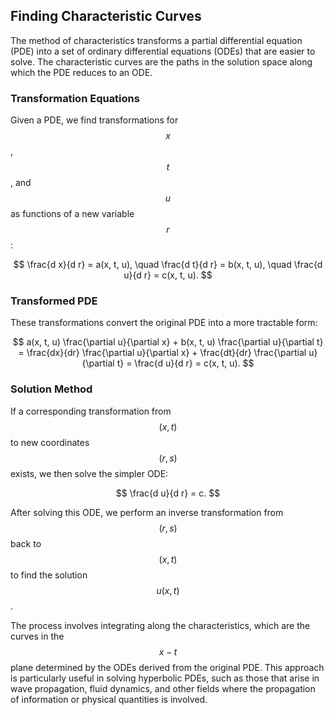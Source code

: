 ## Finding Characteristic Curves

The method of characteristics transforms a partial differential equation (PDE) into a set of ordinary differential equations (ODEs) that are easier to solve. The characteristic curves are the paths in the solution space along which the PDE reduces to an ODE.

### Transformation Equations

Given a PDE, we find transformations for $$ x $$ , $$ t $$ , and $$ u $$  as functions of a new variable $$ r $$ :

$$
\frac{d x}{d r} = a(x, t, u), \quad \frac{d t}{d r} = b(x, t, u), \quad \frac{d u}{d r} = c(x, t, u).
$$

### Transformed PDE

These transformations convert the original PDE into a more tractable form:

$$
a(x, t, u) \frac{\partial u}{\partial x} + b(x, t, u) \frac{\partial u}{\partial t} = \frac{dx}{dr} \frac{\partial u}{\partial x} + \frac{dt}{dr} \frac{\partial u}{\partial t} = \frac{d u}{d r} = c(x, t, u).
$$

### Solution Method

If a corresponding transformation from $$ (x, t) $$  to new coordinates $$ (r, s) $$  exists, we then solve the simpler ODE:

$$
\frac{d u}{d r} = c.
$$

After solving this ODE, we perform an inverse transformation from $$ (r, s) $$  back to $$ (x, t) $$  to find the solution $$ u(x, t) $$ .

The process involves integrating along the characteristics, which are the curves in the $$ x-t $$  plane determined by the ODEs derived from the original PDE. This approach is particularly useful in solving hyperbolic PDEs, such as those that arise in wave propagation, fluid dynamics, and other fields where the propagation of information or physical quantities is involved.
